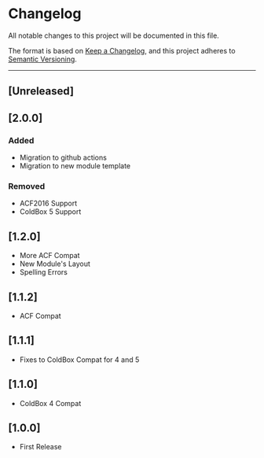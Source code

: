# Changelog

All notable changes to this project will be documented in this file.

The format is based on [Keep a Changelog](https://keepachangelog.com/en/1.0.0/),
and this project adheres to [Semantic Versioning](https://semver.org/spec/v2.0.0.html).

----

## [Unreleased]

## [2.0.0]

### Added

- Migration to github actions
- Migration to new module template

### Removed

- ACF2016 Support
- ColdBox 5 Support

## [1.2.0]

- More ACF Compat
- New Module's Layout
- Spelling Errors

## [1.1.2]

- ACF Compat

## [1.1.1]

- Fixes to ColdBox Compat for 4 and 5

## [1.1.0]

- ColdBox 4 Compat

## [1.0.0]

- First Release
